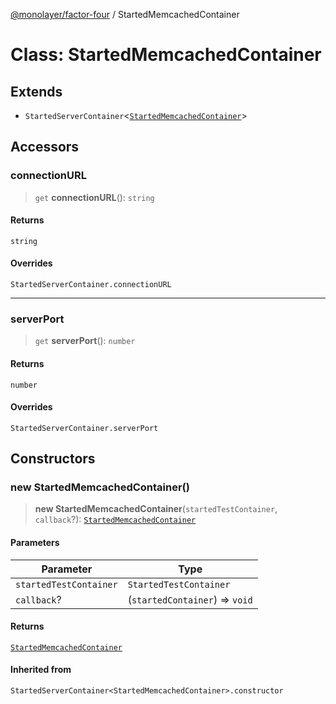 [@monolayer/factor-four](../globals.md) / StartedMemcachedContainer

# Class: StartedMemcachedContainer

## Extends

- `StartedServerContainer`\<[`StartedMemcachedContainer`](StartedMemcachedContainer.md)\>

## Accessors

### connectionURL

> `get` **connectionURL**(): `string`

#### Returns

`string`

#### Overrides

`StartedServerContainer.connectionURL`

***

### serverPort

> `get` **serverPort**(): `number`

#### Returns

`number`

#### Overrides

`StartedServerContainer.serverPort`

## Constructors

### new StartedMemcachedContainer()

> **new StartedMemcachedContainer**(`startedTestContainer`, `callback`?): [`StartedMemcachedContainer`](StartedMemcachedContainer.md)

#### Parameters

| Parameter | Type |
| ------ | ------ |
| `startedTestContainer` | `StartedTestContainer` |
| `callback`? | (`startedContainer`) => `void` |

#### Returns

[`StartedMemcachedContainer`](StartedMemcachedContainer.md)

#### Inherited from

`StartedServerContainer<StartedMemcachedContainer>.constructor`

